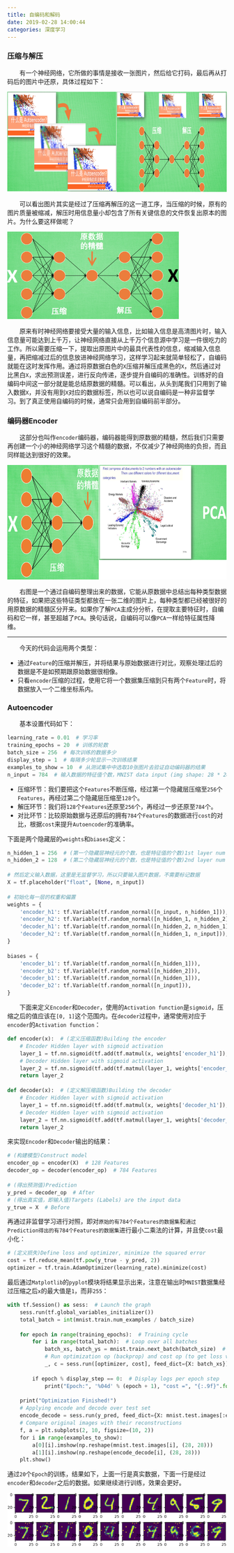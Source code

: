 ```yaml
---
title: 自编码和解码
date: 2019-02-28 14:00:44
categories: 深度学习
---
```

### 压缩与解压

&emsp;&emsp;有一个神经网络，它所做的事情是接收一张图片，然后给它打码，最后再从打码后的图片中还原，具体过程如下：

<img src="./自编码和解码/1.png" height="229" width="832">

&emsp;&emsp;可以看出图片其实是经过了压缩再解压的这一道工序，当压缩的时候，原有的图片质量被缩减，解压时用信息量小却包含了所有关键信息的文件恢复出原本的图片。为什么要这样做呢？

<img src="./自编码和解码/2.png" height="200" width="394">

&emsp;&emsp;原来有时神经网络要接受大量的输入信息，比如输入信息是高清图片时，输入信息量可能达到上千万，让神经网络直接从上千万个信息源中学习是一件很吃力的工作。所以需要压缩一下，提取出原图片中的最具代表性的信息，缩减输入信息量，再把缩减过后的信息放进神经网络学习，这样学习起来就简单轻松了，自编码就能在这时发挥作用。通过将原数据白色的`X`压缩并解压成黑色的`X`，然后通过对比黑白`X`，求出预测误差，进行反向传递，逐步提升自编码的准确性。训练好的自编码中间这一部分就是能总结原数据的精髓。可以看出，从头到尾我们只用到了输入数据`X`，并没有用到`X`对应的数据标签，所以也可以说自编码是一种非监督学习。到了真正使用自编码的时候，通常只会用到自编码前半部分。

### 编码器Encoder

&emsp;&emsp;这部分也叫作`encoder`编码器，编码器能得到原数据的精髓，然后我们只需要再创建一个小的神经网络学习这个精髓的数据，不仅减少了神经网络的负担，而且同样能达到很好的效果。

<img src="./自编码和解码/3.png" height="262" width="682">

&emsp;&emsp;右图是一个通过自编码整理出来的数据，它能从原数据中总结出每种类型数据的特征，如果把这些特征类型都放在一张二维的图片上，每种类型都已经被很好的用原数据的精髓区分开来。如果你了解`PCA`主成分分析，在提取主要特征时，自编码和它一样，甚至超越了`PCA`。换句话说，自编码可以像`PCA`一样给特征属性降维。

---

&emsp;&emsp;今天的代码会运用两个类型：

- 通过`Feature`的压缩并解压，并将结果与原始数据进行对比，观察处理过后的数据是不是如预期跟原始数据很相像。
- 只看`encoder`压缩的过程，使用它将一个数据集压缩到只有两个`Feature`时，将数据放入一个二维坐标系内。

### Autoencoder

&emsp;&emsp;基本设置代码如下：

``` python
learning_rate = 0.01  # 学习率
training_epochs = 20  # 训练的轮数
batch_size = 256  # 每次训练的数据多少
display_step = 1  # 每隔多少轮显示一次训练结果
examples_to_show = 10  # 从测试集中中选取10张图片去验证自动编码器的结果
n_input = 784  # 输入数据的特征值个数，MNIST data input (img shape: 28 * 28)
```

- 压缩环节：我们要把这个`Features`不断压缩，经过第一个隐藏层压缩至`256`个`Features`，再经过第二个隐藏层压缩至`128`个。
- 解压环节：我们将`128`个`Features`还原至`256`个，再经过一步还原至`784`个。
- 对比环节：比较原始数据与还原后的拥有`784`个`Features`的数据进行`cost`的对比，根据`cost`来提升`Autoencoder`的准确率。

下面是两个隐藏层的`weights`和`biases`定义：

``` python
n_hidden_1 = 256  # (第一个隐藏层神经元的个数，也是特征值的个数)1st layer num features
n_hidden_2 = 128  # (第二个隐藏层神经元的个数，也是特征值的个数)2nd layer num features
​
# 然后定义输入数据，这里是无监督学习，所以只要输入图片数据，不需要标记数据
X = tf.placeholder("float", [None, n_input])
​
# 初始化每一层的权重和偏置
weights = {
    'encoder_h1': tf.Variable(tf.random_normal([n_input, n_hidden_1])),
    'encoder_h2': tf.Variable(tf.random_normal([n_hidden_1, n_hidden_2])),
    'decoder_h1': tf.Variable(tf.random_normal([n_hidden_2, n_hidden_1])),
    'decoder_h2': tf.Variable(tf.random_normal([n_hidden_1, n_input])),
}
​
biases = {
    'encoder_b1': tf.Variable(tf.random_normal([n_hidden_1])),
    'encoder_b2': tf.Variable(tf.random_normal([n_hidden_2])),
    'decoder_b1': tf.Variable(tf.random_normal([n_hidden_1])),
    'decoder_b2': tf.Variable(tf.random_normal([n_input])),
}
```

&emsp;&emsp;下面来定义`Encoder`和`Decoder`，使用的`Activation function`是`sigmoid`，压缩之后的值应该在`[0, 1]`这个范围内。在`decoder`过程中，通常使用对应于`encoder`的`Activation function`：

``` python
def encoder(x):  # (定义压缩函数)Building the encoder
    # Encoder Hidden layer with sigmoid activation
    layer_1 = tf.nn.sigmoid(tf.add(tf.matmul(x, weights['encoder_h1']), biases['encoder_b1']))
    # Decoder Hidden layer with sigmoid activation
    layer_2 = tf.nn.sigmoid(tf.add(tf.matmul(layer_1, weights['encoder_h2']), biases['encoder_b2']))
    return layer_2
​
def decoder(x):  # (定义解压缩函数)Building the decoder
    # Encoder Hidden layer with sigmoid activation
    layer_1 = tf.nn.sigmoid(tf.add(tf.matmul(x, weights['decoder_h1']), biases['decoder_b1']))
    # Decoder Hidden layer with sigmoid activation
    layer_2 = tf.nn.sigmoid(tf.add(tf.matmul(layer_1, weights['decoder_h2']), biases['decoder_b2']))
    return layer_2
```

来实现`Encoder`和`Decoder`输出的结果：

``` python
# (构建模型)Construct model
encoder_op = encoder(X)  # 128 Features
decoder_op = decoder(encoder_op)  # 784 Features
​
# (得出预测值)Prediction
y_pred = decoder_op  # After
# (得出真实值，即输入值)Targets (Labels) are the input data
y_true = X  # Before
```

再通过非监督学习进行对照，即对`原始的有784个Features的数据集`和`通过Prediction得出的有784个Features的数据集`进行最小二乘法的计算，并且使`cost`最小化：

``` python
# (定义损失)Define loss and optimizer, minimize the squared error
cost = tf.reduce_mean(tf.pow(y_true - y_pred, 2))
optimizer = tf.train.AdamOptimizer(learning_rate).minimize(cost)
```

最后通过`Matplotlib`的`pyplot`模块将结果显示出来，注意在输出时`MNIST`数据集经过压缩之后`x`的最大值是`1`，而非`255`：

``` python
with tf.Session() as sess:  # Launch the graph
    sess.run(tf.global_variables_initializer())
    total_batch = int(mnist.train.num_examples / batch_size)

    for epoch in range(training_epochs):  # Training cycle
        for i in range(total_batch):  # Loop over all batches
            batch_xs, batch_ys = mnist.train.next_batch(batch_size)  # max(x) = 1, min(x) = 0
            # Run optimization op (backprop) and cost op (to get loss value)
            _, c = sess.run([optimizer, cost], feed_dict={X: batch_xs})

        if epoch % display_step == 0:  # Display logs per epoch step
            print("Epoch:", '%04d' % (epoch + 1), "cost =", "{:.9f}".format(c))
​
    print("Optimization Finished!")
    # Applying encode and decode over test set
    encode_decode = sess.run(y_pred, feed_dict={X: mnist.test.images[:examples_to_show]})
    # Compare original images with their reconstructions
    f, a = plt.subplots(2, 10, figsize=(10, 2))
    for i in range(examples_to_show):
        a[0][i].imshow(np.reshape(mnist.test.images[i], (28, 28)))
        a[1][i].imshow(np.reshape(encode_decode[i], (28, 28)))
    plt.show()
```

通过`20`个`Epoch`的训练，结果如下，上面一行是真实数据，下面一行是经过`encoder`和`decoder`之后的数据。如果继续进行训练，效果会更好。

<img src="./自编码和解码/4.png">